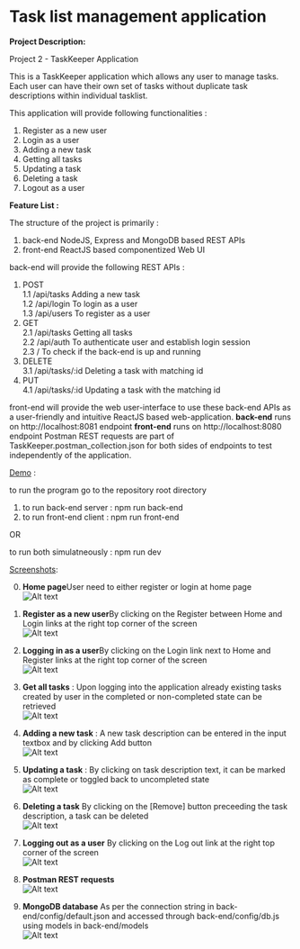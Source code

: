 # Task list management application

<b>Project Description:</b>

Project 2 - TaskKeeper Application

This is a TaskKeeper application which allows any user to manage tasks.
Each user can have their own set of tasks without duplicate task descriptions within individual tasklist.

This application will provide following functionalities :
1) Register as a new user
2) Login as a user
3) Adding a new task
4) Getting all tasks
5) Updating a task
6) Deleting a task
7) Logout as a user

<b>Feature List : </b>

The structure of the project is primarily :
1) back-end    NodeJS, Express and MongoDB based REST APIs
2) front-end   ReactJS based componentized Web UI

back-end will provide the following REST APIs :
1) POST <br>
1.1 /api/tasks       Adding a new task <br>
1.2 /api/login       To login as a user <br>
1.3 /api/users       To register as a user <br>
2) GET <br>
2.1 /api/tasks       Getting all tasks <br>
2.2 /api/auth       To authenticate user and establish login session <br>
2.3 /                To check if the back-end is up and running
3) DELETE <br>
3.1 /api/tasks/:id   Deleting a task with matching id <br>
4) PUT <br>
4.1 /api/tasks/:id   Updating a task with the matching id <br>


front-end will provide the web user-interface to use these back-end APIs as a user-friendly and intuitive ReactJS based web-application.
<b>back-end</b> runs on http://localhost:8081 endpoint
<b>front-end</b> runs on http://localhost:8080 endpoint
Postman REST requests are part of TaskKeeper.postman_collection.json for both sides of endpoints to test independently of the application.

<u>Demo</u> : 

to run the program go to the repository root directory

1) to run back-end server : npm run back-end
2) to run front-end client : npm run front-end

OR

to run both simulatneously : npm run dev

<u>Screenshots</u>:

0. <b> Home page</b>User need to either register or login at home page<br>
![Alt text](demo/Home.png?raw=true "Home page") <br>

1. <b> Register as a new user</b>By clicking on the Register between Home and Login links at the right top corner of the screen <br>
![Alt text](demo/Register.png?raw=true "Logging in as a user") <br>

2. <b> Logging in as a user</b>By clicking on the Login link next to Home and Register links at the right top corner of the screen <br>
![Alt text](demo/Login.png?raw=true "Logging in as a user") <br>

3. <b> Get all tasks</b>  : Upon logging into the application already existing tasks created by user in the completed or non-completed state can be retrieved<br>
![Alt text](demo/GetAllTasks.png?raw=true "Get All Tasks") <br>

4. <b> Adding a new task</b>  : A new task description can be entered in the input textbox and by clicking Add button<br>
![Alt text](demo/AddTask.png?raw=true "Add Task") <br>

5. <b> Updating a task</b> : By clicking on task description text, it can be marked as complete or toggled back to uncompleted state<br>
![Alt text](demo/UpdatedTask.png?raw=true "Updating A Task") <br>

6. <b> Deleting a task</b> By clicking on the [Remove] button preceeding the task description, a task can be deleted<br>
![Alt text](demo/DeletedTask.png?raw=true "Deleting A Task") <br>

7. <b> Logging out as a user</b> By clicking on the Log out link at the right top corner of the screen<br>
![Alt text](demo/GetAllTasks.png?raw=true "Logging out as a user") <br>

8. <b> Postman REST requests</b> <br>
![Alt text](demo/Postman.png?raw=true "Postman REST requests") <br>

9. <b> MongoDB database</b> As per the connection string in back-end/config/default.json and accessed through back-end/config/db.js using models in back-end/models<br>
![Alt text](demo/MongoDB.png?raw=true "MongoDB database") <br>



